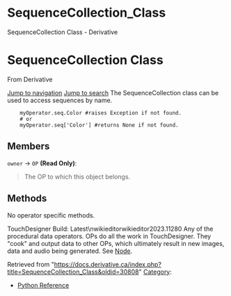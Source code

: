 

# SequenceCollection_Class

SequenceCollection Class - Derivative




# SequenceCollection Class
From Derivative

[Jump to navigation](#mw-head)
[Jump to search](#searchInput)
The SequenceCollection class can be used to access sequences by name.
```
	myOperator.seq.Color #raises Exception if not found.
	# or
	myOperator.seq['Color'] #returns None if not found.
```
  

## Members
`owner` → `OP` **(Read Only)**:
> The OP to which this object belongs.
## Methods
No operator specific methods.
  
TouchDesigner Build: Latest\nwikieditorwikieditor2023.11280
Any of the procedural data operators. OPs do all the work in TouchDesigner. They "cook" and output data to other OPs, which ultimately result in new images, data and audio being generated. See [Node](Node.html "Node").

Retrieved from "<https://docs.derivative.ca/index.php?title=SequenceCollection_Class&oldid=30808>"
[Category](Special_Categories.html "Special:Categories"):
* [Python Reference](Category_Python_Reference.html "Category:Python Reference")